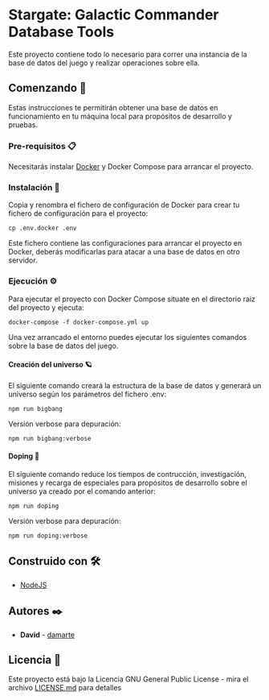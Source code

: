 # Stargate: Galactic Commander Database Tools

Este proyecto contiene todo lo necesario para correr una instancia de la base de datos del juego y realizar operaciones sobre ella.

## Comenzando 🚀

Estas instrucciones te permitirán obtener una base de datos en funcionamiento en tu máquina local para propósitos de desarrollo y pruebas.

### Pre-requisitos 📋

Necesitarás instalar [Docker](https://www.docker.com/) y Docker Compose para arrancar el proyecto.

### Instalación 🔧

Copia y renombra el fichero de configuración de Docker para crear tu fichero de configuración para el proyecto:

```
cp .env.docker .env
```

Este fichero contiene las configuraciones para arrancar el proyecto en Docker, deberás modificarlas para atacar a una base de datos en otro servidor.

### Ejecución ⚙️

Para ejecutar el proyecto con Docker Compose situate en el directorio raiz del proyecto y ejecuta:

```
docker-compose -f docker-compose.yml up
```

Una vez arrancado el entorno puedes ejecutar los siguientes comandos sobre la base de datos del juego.

#### Creación del universo 🪐

El siguiente comando creará la estructura de la base de datos y generará un universo según los parámetros del fichero .env:

```
npm run bigbang
```

Versión verbose para depuración:

```
npm run bigbang:verbose
```

#### Doping 💉

El siguiente comando reduce los tiempos de contrucción, investigación, misiones y recarga de especiales para propósitos de desarrollo sobre el universo ya creado por el comando anterior:

```
npm run doping
```

Versión verbose para depuración:

```
npm run doping:verbose
```

## Construido con 🛠️

* [NodeJS](https://nodejs.org/)

## Autores ✒️

* **David** - [damarte](https://github.com/damarte)

## Licencia 📄

Este proyecto está bajo la Licencia GNU General Public License - mira el archivo [LICENSE.md](LICENSE.md) para detalles